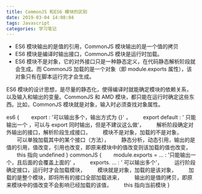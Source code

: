 ```yaml
---
title: CommonJS 和ES6 模块的区别
date: 2019-03-04 14:08:04
tags: Javascript
categories: 学习笔记
---
```


- ES6 模块输出的是值的引用，CommonJS 模块输出的是一个值的拷贝
- ES6 模块是编译时输出接口，CommonJS 模块是运行时加载。
- ES6 模块不是对象，它的对外接口只是一种静态定义，在代码静态解析阶段就会生成。而 CommonJS 加载的是一个对象（即 module.exports 属性），该对象只有在脚本运行完才会生成。

ES6 模块的设计思想，是尽量的静态化，使得编译时就能确定模块的依赖关系，以及输入和输出的变量。CommonJS 和 AMD 模块，都只能在运行时确定这些东西。比如，CommonJS 模块就是对象，输入时必须查找对象属性。

es6 {
　　export : '可以输出多个，输出方式为 {}' ，
　　export default : ' 只能输出一个 ，可以与 export 同时输出，但是不建议这么做'，
　　解析阶段确定对外输出的接口，解析阶段生成接口，
　　模块不是对象，加载的不是对象，
　　可以单独加载其中的某个接口（方法），
　　静态分析，动态引用，输出的是值的引用，值改变，引用也改变，即原来模块中的值改变则该加载的值也改变，
　　this 指向 undefined
}
commonJS {
　　module.exports = ... : '只能输出一个，且后面的会覆盖上面的' ，
　　exports. ... : ' 可以输出多个'，
　　运行阶段确定接口，运行时才会加载模块，
　　模块就是对象，加载的是该对象，
　　加载的是整个模块，即将所有的接口全部加载进来，
　　输出的是值的拷贝，即原来模块中的值改变不会影响已经加载的该值，
　　this 指向当前模块
}
